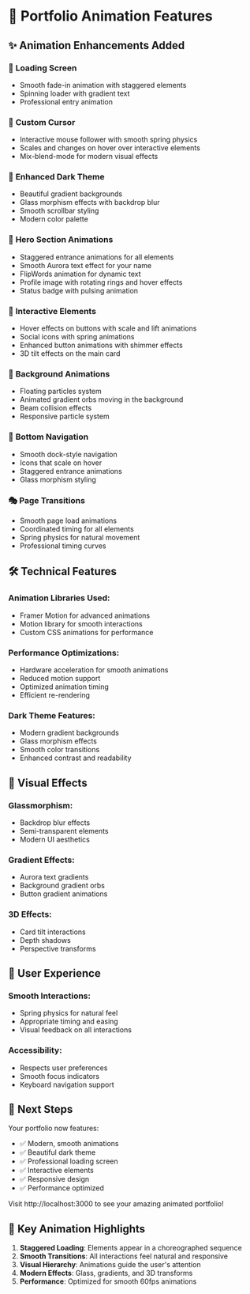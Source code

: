 # 🎨 Portfolio Animation Features

## ✨ Animation Enhancements Added

### 🌟 **Loading Screen**
- Smooth fade-in animation with staggered elements
- Spinning loader with gradient text
- Professional entry animation

### 🎯 **Custom Cursor**
- Interactive mouse follower with smooth spring physics
- Scales and changes on hover over interactive elements
- Mix-blend-mode for modern visual effects

### 🌈 **Enhanced Dark Theme**
- Beautiful gradient backgrounds
- Glass morphism effects with backdrop blur
- Smooth scrollbar styling
- Modern color palette

### 🚀 **Hero Section Animations**
- Staggered entrance animations for all elements
- Smooth Aurora text effect for your name
- FlipWords animation for dynamic text
- Profile image with rotating rings and hover effects
- Status badge with pulsing animation

### 🔄 **Interactive Elements**
- Hover effects on buttons with scale and lift animations
- Social icons with spring animations
- Enhanced button animations with shimmer effects
- 3D tilt effects on the main card

### 🌊 **Background Animations**
- Floating particles system
- Animated gradient orbs moving in the background
- Beam collision effects
- Responsive particle system

### 📱 **Bottom Navigation**
- Smooth dock-style navigation
- Icons that scale on hover
- Staggered entrance animations
- Glass morphism styling

### 🎭 **Page Transitions**
- Smooth page load animations
- Coordinated timing for all elements
- Spring physics for natural movement
- Professional timing curves

## 🛠 **Technical Features**

### **Animation Libraries Used:**
- Framer Motion for advanced animations
- Motion library for smooth interactions
- Custom CSS animations for performance

### **Performance Optimizations:**
- Hardware acceleration for smooth animations
- Reduced motion support
- Optimized animation timing
- Efficient re-rendering

### **Dark Theme Features:**
- Modern gradient backgrounds
- Glass morphism effects
- Smooth color transitions
- Enhanced contrast and readability

## 🎨 **Visual Effects**

### **Glassmorphism:**
- Backdrop blur effects
- Semi-transparent elements
- Modern UI aesthetics

### **Gradient Effects:**
- Aurora text gradients
- Background gradient orbs
- Button gradient animations

### **3D Effects:**
- Card tilt interactions
- Depth shadows
- Perspective transforms

## 🎪 **User Experience**

### **Smooth Interactions:**
- Spring physics for natural feel
- Appropriate timing and easing
- Visual feedback on all interactions

### **Accessibility:**
- Respects user preferences
- Smooth focus indicators
- Keyboard navigation support

## 🚀 **Next Steps**

Your portfolio now features:
- ✅ Modern, smooth animations
- ✅ Beautiful dark theme
- ✅ Professional loading screen
- ✅ Interactive elements
- ✅ Responsive design
- ✅ Performance optimized

Visit http://localhost:3000 to see your amazing animated portfolio!

## 🎯 **Key Animation Highlights**

1. **Staggered Loading**: Elements appear in a choreographed sequence
2. **Smooth Transitions**: All interactions feel natural and responsive
3. **Visual Hierarchy**: Animations guide the user's attention
4. **Modern Effects**: Glass, gradients, and 3D transforms
5. **Performance**: Optimized for smooth 60fps animations
